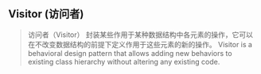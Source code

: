 ## Visitor (访问者)
> 访问者（Visitor）
  封装某些作用于某种数据结构中各元素的操作，它可以在不改变数据结构的前提下定义作用于这些元素的新的操作。
Visitor is a behavioral design pattern that allows adding new behaviors to existing class hierarchy without altering any existing code.

